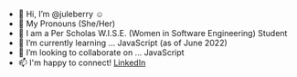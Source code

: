 - 👋 Hi, I’m @juleberry :relaxed:
- :bust_in_silhouette: My Pronouns (She/Her)
- :green_book: I am a Per Scholas W.I.S.E. (Women in Software Engineering) Student
- 🌱 I’m currently learning ... JavaScript (as of June 2022)
- 💞️ I’m looking to collaborate on ... JavaScript
- 📫 I'm happy to connect! [LinkedIn](https://www.linkedin.com/in/juleberry)
